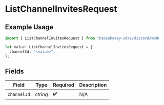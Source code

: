 # ListChannelInvitesRequest

## Example Usage

```typescript
import { ListChannelInvitesRequest } from "@speakeasy-sdks/discord/models/operations";

let value: ListChannelInvitesRequest = {
  channelId: "<value>",
};
```

## Fields

| Field              | Type               | Required           | Description        |
| ------------------ | ------------------ | ------------------ | ------------------ |
| `channelId`        | *string*           | :heavy_check_mark: | N/A                |